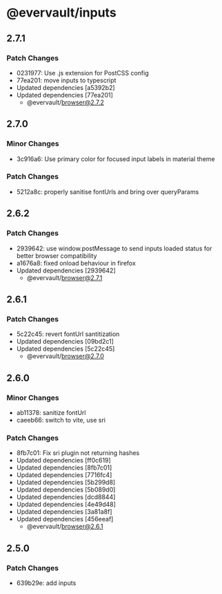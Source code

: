 # @evervault/inputs

## 2.7.1

### Patch Changes

- 0231977: Use .js extension for PostCSS config
- 77ea201: move inputs to typescript
- Updated dependencies [a5392b2]
- Updated dependencies [77ea201]
  - @evervault/browser@2.7.2

## 2.7.0

### Minor Changes

- 3c916a6: Use primary color for focused input labels in material theme

### Patch Changes

- 5212a8c: properly sanitise fontUrls and bring over queryParams

## 2.6.2

### Patch Changes

- 2939642: use window.postMessage to send inputs loaded status for better browser compatibility
- a1676a8: fixed onload behaviour in firefox
- Updated dependencies [2939642]
  - @evervault/browser@2.7.1

## 2.6.1

### Patch Changes

- 5c22c45: revert fontUrl santitization
- Updated dependencies [09bd2c1]
- Updated dependencies [5c22c45]
  - @evervault/browser@2.7.0

## 2.6.0

### Minor Changes

- ab11378: sanitize fontUrl
- caeeb66: switch to vite, use sri

### Patch Changes

- 8fb7c01: Fix sri plugin not returning hashes
- Updated dependencies [ff0c619]
- Updated dependencies [8fb7c01]
- Updated dependencies [7716fc4]
- Updated dependencies [5b299d8]
- Updated dependencies [5b089d0]
- Updated dependencies [dcd8844]
- Updated dependencies [4e49d48]
- Updated dependencies [3a81a8f]
- Updated dependencies [456eeaf]
  - @evervault/browser@2.6.1

## 2.5.0

### Patch Changes

- 639b29e: add inputs
